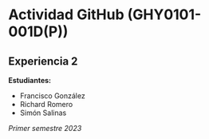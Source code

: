 # Actividad GitHub (GHY0101-001D(P))
## Experiencia 2

**Estudiantes:**
- Francisco González
- Richard Romero
- Simón Salinas

_Primer semestre 2023_
